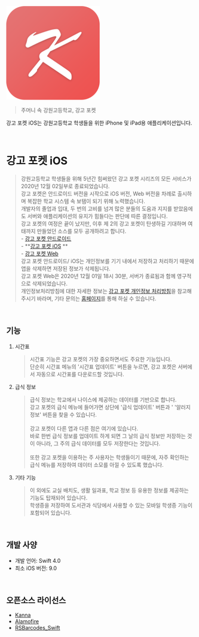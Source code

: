 <img src="res/ic_kp.png" alt="App icon" width="250px">

> 주머니 속 강원고등학교, 강고 포켓

강고 포켓 iOS는 강원고등학교 학생들을 위한 iPhone 및 iPad용 애플리케이션입니다. 

<br>

# 강고 포켓 iOS

> 강원고등학교 학생들을 위해 5년간 힘써왔던 강고 포켓 시리즈의 모든 서비스가 2020년 12월 02일부로 종료되었습니다.
> <br>강고 포켓은 안드로이드 버전을 시작으로 iOS 버전, Web 버전을 차례로 출시하며 복잡한 학교 시스템 속 보탬이 되기 위해 노력했습니다.
> <br>개발자의 졸업과 입대, 두 번의 고비를 넘겨 많은 분들의 도움과 지지를 받았음에도 서버와 애플리케이션의 유지가 힘들다는 판단에 따른 결정입니다.
> <br>강고 포켓의 여정은 끝이 났지만, 이후 제 2의 강고 포켓이 탄생하길 기대하며 여태까지 만들었던 소스를 모두 공개하려고 합니다.
> <br>- [강고 포켓 안드로이드](https://github.com/soc06212/kanggo-pocket-android)
> <br>- **[강고 포켓 iOS](https://github.com/soc06212/kanggo-pocket-ios) **
> <br>- [강고 포켓 Web](https://github.com/soc06212/kanggo-pocket-web)
> <br>강고 포켓 안드로이드/ iOS는 개인정보를 기기 내에서 저장하고 처리하기 때문에 앱을 삭제하면 저장된 정보가 삭제됩니다.
> <br>강고 포켓 Web은 2020년 12월 01일 18시 30분, 서버가 종료됨과 함께 영구적으로 삭제되었습니다.
> <br>개인정보처리방침에 대한 자세한 정보는 [강고 포켓 개인정보 처리방침](https://ridsoft.xyz/privacy/basic_policy.html)을 참고해 주시기 바라며, 기타 문의는 [홈페이지](https://ridsoft.xyz)를 통해 하실 수 있습니다.


<br>

## 기능

1. 시간표
    > 시간표 기능은 강고 포켓의 가장 중요하면서도 주요한 기능입니다.
    > <br>단순히 시간표 메뉴의 '시간표 업데이트' 버튼을 누르면, 강고 포켓은 서버에서 자동으로 시간표를 다운로드할 것입니다.

2. 급식 정보
    > 급식 정보는 학교에서 나이스에 제공하는 데이터를 기반으로 합니다.
    > <br>강고 포켓의 급식 메뉴에 들어가면 상단에 '급식 업데이트' 버튼과 ' '알러지 정보' 버튼을 찾을 수 있습니다. 
    > <br>
    > <br>강고 포켓이 다른 앱과 다른 점은 여기에 있습니다.
    > <br>바로 한번 급식 정보를 업데이트 하게 되면 그 날의 급식 정보만 저장하는 것이 아니라, 그 주의 급식 데이터를 모두 저장한다는 것입니다.
    > <br>
    > <br>또한 강고 포켓을 이용하는 주 사용자는 학생들이기 때문에, 자주 확인하는 급식 메뉴를 저장하여 데이터 소모를 아낄 수 있도록 했습니다.

3. 기타 기능
    > 이 외에도 교실 배치도, 생활 일과표, 학교 정보 등 유용한 정보를 제공하는 기능도 탑재되어 있습니다.
    > <br>학생증을 저장하여 도서관과 식당에서 사용할 수 있는 모바일 학생증 기능이 포함되어 있습니다. 

<br>

## 개발 사양
* 개발 언어: Swift 4.0
* 최소 iOS 버전: 9.0

<br>

## 오픈소스 라이선스
* [Kanna](https://github.com/tid-kijyun/Kanna)
* [Alamofire](https://github.com/Alamofire/Alamofire)
* [RSBarcodes_Swift](https://github.com/yeahdongcn/RSBarcodes_Swift)
